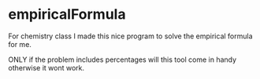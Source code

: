 # empiricalFormula
For chemistry class I made this nice program to solve the empirical formula for me. 

ONLY if the problem includes percentages will this tool come in handy otherwise it wont work.
